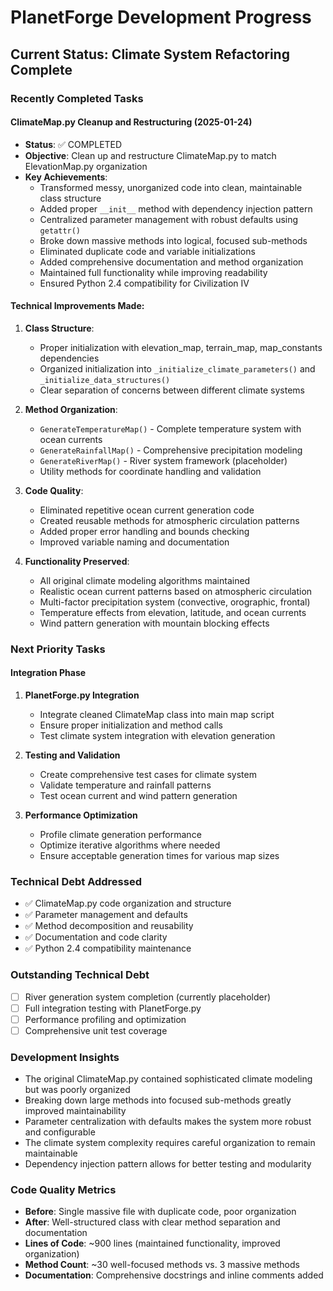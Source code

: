 # PlanetForge Development Progress

## Current Status: Climate System Refactoring Complete

### Recently Completed Tasks

#### ClimateMap.py Cleanup and Restructuring (2025-01-24)

-   **Status**: ✅ COMPLETED
-   **Objective**: Clean up and restructure ClimateMap.py to match ElevationMap.py organization
-   **Key Achievements**:
    -   Transformed messy, unorganized code into clean, maintainable class structure
    -   Added proper `__init__` method with dependency injection pattern
    -   Centralized parameter management with robust defaults using `getattr()`
    -   Broke down massive methods into logical, focused sub-methods
    -   Eliminated duplicate code and variable initializations
    -   Added comprehensive documentation and method organization
    -   Maintained full functionality while improving readability
    -   Ensured Python 2.4 compatibility for Civilization IV

#### Technical Improvements Made:

1. **Class Structure**:

    - Proper initialization with elevation_map, terrain_map, map_constants dependencies
    - Organized initialization into `_initialize_climate_parameters()` and `_initialize_data_structures()`
    - Clear separation of concerns between different climate systems

2. **Method Organization**:

    - `GenerateTemperatureMap()` - Complete temperature system with ocean currents
    - `GenerateRainfallMap()` - Comprehensive precipitation modeling
    - `GenerateRiverMap()` - River system framework (placeholder)
    - Utility methods for coordinate handling and validation

3. **Code Quality**:

    - Eliminated repetitive ocean current generation code
    - Created reusable methods for atmospheric circulation patterns
    - Added proper error handling and bounds checking
    - Improved variable naming and documentation

4. **Functionality Preserved**:
    - All original climate modeling algorithms maintained
    - Realistic ocean current patterns based on atmospheric circulation
    - Multi-factor precipitation system (convective, orographic, frontal)
    - Temperature effects from elevation, latitude, and ocean currents
    - Wind pattern generation with mountain blocking effects

### Next Priority Tasks

#### Integration Phase

1. **PlanetForge.py Integration**

    - Integrate cleaned ClimateMap class into main map script
    - Ensure proper initialization and method calls
    - Test climate system integration with elevation generation

2. **Testing and Validation**

    - Create comprehensive test cases for climate system
    - Validate temperature and rainfall patterns
    - Test ocean current and wind pattern generation

3. **Performance Optimization**
    - Profile climate generation performance
    - Optimize iterative algorithms where needed
    - Ensure acceptable generation times for various map sizes

### Technical Debt Addressed

-   ✅ ClimateMap.py code organization and structure
-   ✅ Parameter management and defaults
-   ✅ Method decomposition and reusability
-   ✅ Documentation and code clarity
-   ✅ Python 2.4 compatibility maintenance

### Outstanding Technical Debt

-   [ ] River generation system completion (currently placeholder)
-   [ ] Full integration testing with PlanetForge.py
-   [ ] Performance profiling and optimization
-   [ ] Comprehensive unit test coverage

### Development Insights

-   The original ClimateMap.py contained sophisticated climate modeling but was poorly organized
-   Breaking down large methods into focused sub-methods greatly improved maintainability
-   Parameter centralization with defaults makes the system more robust and configurable
-   The climate system complexity requires careful organization to remain maintainable
-   Dependency injection pattern allows for better testing and modularity

### Code Quality Metrics

-   **Before**: Single massive file with duplicate code, poor organization
-   **After**: Well-structured class with clear method separation and documentation
-   **Lines of Code**: ~900 lines (maintained functionality, improved organization)
-   **Method Count**: ~30 well-focused methods vs. 3 massive methods
-   **Documentation**: Comprehensive docstrings and inline comments added
